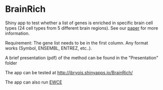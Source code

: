 # BrainRich

Shiny app to test whether a list of genes is enriched in specific brain cell types (24 cell types from 5 different brain regions). See our [paper](https://www.nature.com/articles/s41588-018-0129-5) for more information.

Requirement: The gene list needs to be in the first column. Any format works (Symbol, ENSEMBL, ENTREZ, etc..).

A brief presentation (pdf) of the method can be found in the "Presentation" folder

The app can be tested at http://jbryois.shinyapps.io/BrainRich/

The app can also run [EWCE](https://www.frontiersin.org/articles/10.3389/fnins.2016.00016/full)
